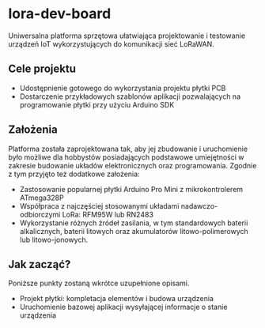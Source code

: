# lora-dev-board

Uniwersalna platforma sprzętowa ułatwiająca projektowanie i testowanie urządzeń IoT wykorzystujących do komunikacji sieć LoRaWAN.

## Cele projektu

* Udostępnienie gotowego do wykorzystania projektu płytki PCB
* Dostarczenie przykładowych szablonów aplikacji pozwalających na programowanie płytki przy użyciu Arduino SDK

## Założenia

Platforma została zaprojektowana tak, aby jej zbudowanie i uruchomienie było możliwe dla hobbystów posiadających podstawowe umiejętności w zakresie budowanie układów elektronicznych oraz programowania. Zgodnie z tym  przyjęto też dodatkowe założenia: 

* Zastosowanie popularnej płytki Arduino Pro Mini z mikrokontrolerem ATmega328P
* Współpraca z najczęściej stosowanymi układami nadawczo-odbiorczymi LoRa: RFM95W lub RN2483
* Wykorzystanie różnych źródeł zasilania, w tym standardowych baterii alkalicznych, baterii litowych oraz akumulatorów litowo-polimerowych lub litowo-jonowych.

## Jak zacząć?

Poniższe punkty zostaną wkrótce uzupełnione opisami.

* Projekt płytki: kompletacja elementów i budowa urządzenia
* Uruchomienie bazowej aplikacji wysyłającej informacje o stanie urządzenia
